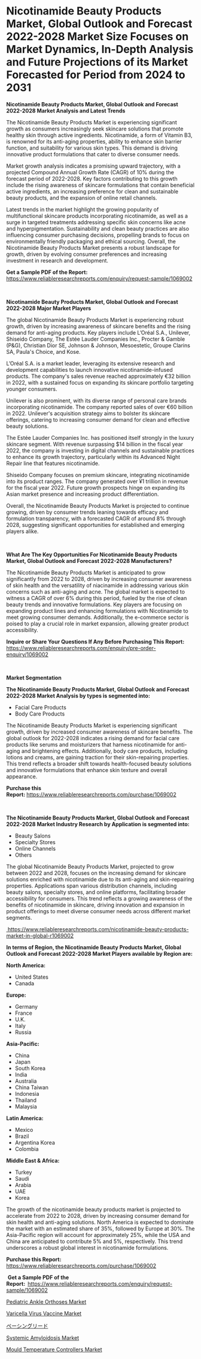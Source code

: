 <p><h1>Nicotinamide Beauty Products Market, Global Outlook and Forecast 2022-2028 Market Size Focuses on Market Dynamics, In-Depth Analysis and Future Projections of its Market Forecasted for Period from 2024 to 2031</h1></p><p><strong>Nicotinamide Beauty Products Market, Global Outlook and Forecast 2022-2028 Market Analysis and Latest Trends</strong></p>
<p><p>The Nicotinamide Beauty Products Market is experiencing significant growth as consumers increasingly seek skincare solutions that promote healthy skin through active ingredients. Nicotinamide, a form of Vitamin B3, is renowned for its anti-aging properties, ability to enhance skin barrier function, and suitability for various skin types. This demand is driving innovative product formulations that cater to diverse consumer needs.</p><p>Market growth analysis indicates a promising upward trajectory, with a projected Compound Annual Growth Rate (CAGR) of 10% during the forecast period of 2022-2028. Key factors contributing to this growth include the rising awareness of skincare formulations that contain beneficial active ingredients, an increasing preference for clean and sustainable beauty products, and the expansion of online retail channels.</p><p>Latest trends in the market highlight the growing popularity of multifunctional skincare products incorporating nicotinamide, as well as a surge in targeted treatments addressing specific skin concerns like acne and hyperpigmentation. Sustainability and clean beauty practices are also influencing consumer purchasing decisions, propelling brands to focus on environmentally friendly packaging and ethical sourcing. Overall, the Nicotinamide Beauty Products Market presents a robust landscape for growth, driven by evolving consumer preferences and increasing investment in research and development.</p></p>
<p><strong>Get a Sample PDF of the Report:&nbsp;</strong> <a href="https://www.reliableresearchreports.com/enquiry/request-sample/1069002">https://www.reliableresearchreports.com/enquiry/request-sample/1069002</a></p>
<p>&nbsp;</p>
<p><strong>Nicotinamide Beauty Products Market, Global Outlook and Forecast 2022-2028 Major Market Players</strong></p>
<p><p>The global Nicotinamide Beauty Products Market is experiencing robust growth, driven by increasing awareness of skincare benefits and the rising demand for anti-aging products. Key players include L’Oréal S.A., Unilever, Shiseido Company, The Estée Lauder Companies Inc., Procter & Gamble (P&G), Christian Dior SE, Johnson & Johnson, Mesoestetic, Groupe Clarins SA, Paula's Choice, and Kose.</p><p>L’Oréal S.A. is a market leader, leveraging its extensive research and development capabilities to launch innovative nicotinamide-infused products. The company's sales revenue reached approximately €32 billion in 2022, with a sustained focus on expanding its skincare portfolio targeting younger consumers.</p><p>Unilever is also prominent, with its diverse range of personal care brands incorporating nicotinamide. The company reported sales of over €60 billion in 2022. Unilever's acquisition strategy aims to bolster its skincare offerings, catering to increasing consumer demand for clean and effective beauty solutions.</p><p>The Estée Lauder Companies Inc. has positioned itself strongly in the luxury skincare segment. With revenue surpassing $14 billion in the fiscal year 2022, the company is investing in digital channels and sustainable practices to enhance its growth trajectory, particularly within its Advanced Night Repair line that features nicotinamide.</p><p>Shiseido Company focuses on premium skincare, integrating nicotinamide into its product ranges. The company generated over ¥1 trillion in revenue for the fiscal year 2022. Future growth prospects hinge on expanding its Asian market presence and increasing product differentiation.</p><p>Overall, the Nicotinamide Beauty Products Market is projected to continue growing, driven by consumer trends leaning towards efficacy and formulation transparency, with a forecasted CAGR of around 8% through 2028, suggesting significant opportunities for established and emerging players alike.</p></p>
<p>&nbsp;</p>
<p><strong>What Are The Key Opportunities For Nicotinamide Beauty Products Market, Global Outlook and Forecast 2022-2028 Manufacturers?</strong></p>
<p><p>The Nicotinamide Beauty Products Market is anticipated to grow significantly from 2022 to 2028, driven by increasing consumer awareness of skin health and the versatility of niacinamide in addressing various skin concerns such as anti-aging and acne. The global market is expected to witness a CAGR of over 6% during this period, fueled by the rise of clean beauty trends and innovative formulations. Key players are focusing on expanding product lines and enhancing formulations with Nicotinamide to meet growing consumer demands. Additionally, the e-commerce sector is poised to play a crucial role in market expansion, allowing greater product accessibility.</p></p>
<p><strong>Inquire or Share Your Questions If Any Before Purchasing This Report:</strong> <a href="https://www.reliableresearchreports.com/enquiry/pre-order-enquiry/1069002">https://www.reliableresearchreports.com/enquiry/pre-order-enquiry/1069002</a></p>
<p>&nbsp;</p>
<p><strong>Market Segmentation</strong></p>
<p><strong>The Nicotinamide Beauty Products Market, Global Outlook and Forecast 2022-2028 Market Analysis by types is segmented into:</strong></p>
<p><ul><li>Facial Care Products</li><li>Body Care Products</li></ul></p>
<p><p>The Nicotinamide Beauty Products Market is experiencing significant growth, driven by increased consumer awareness of skincare benefits. The global outlook for 2022-2028 indicates a rising demand for facial care products like serums and moisturizers that harness nicotinamide for anti-aging and brightening effects. Additionally, body care products, including lotions and creams, are gaining traction for their skin-repairing properties. This trend reflects a broader shift towards health-focused beauty solutions and innovative formulations that enhance skin texture and overall appearance.</p></p>
<p><strong>Purchase this Report:&nbsp;</strong><a href="https://www.reliableresearchreports.com/purchase/1069002">https://www.reliableresearchreports.com/purchase/1069002</a></p>
<p>&nbsp;</p>
<p><strong>The Nicotinamide Beauty Products Market, Global Outlook and Forecast 2022-2028 Market Industry Research by Application is segmented into:</strong></p>
<p><ul><li>Beauty Salons</li><li>Specialty Stores</li><li>Online Channels</li><li>Others</li></ul></p>
<p><p>The global Nicotinamide Beauty Products Market, projected to grow between 2022 and 2028, focuses on the increasing demand for skincare solutions enriched with nicotinamide due to its anti-aging and skin-repairing properties. Applications span various distribution channels, including beauty salons, specialty stores, and online platforms, facilitating broader accessibility for consumers. This trend reflects a growing awareness of the benefits of nicotinamide in skincare, driving innovation and expansion in product offerings to meet diverse consumer needs across different market segments.</p></p>
<p><a href="https://www.reliableresearchreports.com/nicotinamide-beauty-products-market-in-global-r1069002">&nbsp;https://www.reliableresearchreports.com/nicotinamide-beauty-products-market-in-global-r1069002</a></p>
<p><strong>In terms of Region, the Nicotinamide Beauty Products Market, Global Outlook and Forecast 2022-2028 Market Players available by Region are:</strong></p>
<p>
    <p> <strong> North America: </strong>
        <ul>
            <li>United States</li>
            <li>Canada</li>
        </ul>
        </p> 
    <p> <strong> Europe: </strong>
        <ul>
            <li>Germany</li>
            <li>France</li>
            <li>U.K.</li>
            <li>Italy</li>
            <li>Russia</li>
        </ul>
        </p> 
    <p> <strong> Asia-Pacific: </strong>
        <ul>
            <li>China</li>
            <li>Japan</li>
            <li>South Korea</li>
            <li>India</li>
            <li>Australia</li>
            <li>China Taiwan</li>
            <li>Indonesia</li>
            <li>Thailand</li>
            <li>Malaysia</li>
        </ul>
        </p> 
    <p> <strong> Latin America: </strong>
        <ul>
            <li>Mexico</li>
            <li>Brazil</li>
            <li>Argentina Korea</li>
            <li>Colombia</li>
        </ul>
        </p> 
    <p> <strong> Middle East & Africa: </strong>
        <ul>
            <li>Turkey</li>
            <li>Saudi</li>
            <li>Arabia</li>
            <li>UAE</li>
            <li>Korea</li>
        </ul>
    </p>
    </p>
<p><p>The growth of the nicotinamide beauty products market is projected to accelerate from 2022 to 2028, driven by increasing consumer demand for skin health and anti-aging solutions. North America is expected to dominate the market with an estimated share of 35%, followed by Europe at 30%. The Asia-Pacific region will account for approximately 25%, while the USA and China are anticipated to contribute 5% and 5%, respectively. This trend underscores a robust global interest in nicotinamide formulations.</p></p>
<p><strong>Purchase this Report: </strong><a href="https://www.reliableresearchreports.com/purchase/1069002">https://www.reliableresearchreports.com/purchase/1069002</a></p>
<p>&nbsp;<strong>Get a Sample PDF of the Report:&nbsp;&nbsp;</strong><a href="https://www.reliableresearchreports.com/enquiry/request-sample/1069002">https://www.reliableresearchreports.com/enquiry/request-sample/1069002</a></p>
<p><strong></strong></p>
<p><p><a href="https://issuu.com/reportprime-2/docs/pediatric-ankle-orthoses-market-siz_29a2e57614442b">Pediatric Ankle Orthoses Market</a></p><p><a href="https://issuu.com/reportprime-2/docs/varicella-virus-vaccine-market-size_66d0470bdf7651">Varicella Virus Vaccine Market</a></p><p><a href="https://medium.com/@felicidadbucar3s/%E3%83%9A%E3%83%BC%E3%82%B7%E3%83%B3%E3%82%B0%E3%83%AA%E3%83%BC%E3%83%89%E5%B8%82%E5%A0%B4%E3%81%AE%E3%83%87%E3%82%A3%E3%83%BC%E3%83%97%E3%83%80%E3%82%A4%E3%83%96-%E3%83%88%E3%83%AC%E3%83%B3%E3%83%89-%E5%B8%82%E5%A0%B4%E3%82%BB%E3%82%B0%E3%83%A1%E3%83%B3%E3%83%86%E3%83%BC%E3%82%B7%E3%83%A7%E3%83%B3-%E7%AB%B6%E4%BA%89%E5%88%86%E6%9E%90-0aebf70fd629">ペーシングリード</a></p><p><a href="https://medium.com/@christopher.walker6564/unveiling-market-trends-global-systemic-amyloidosis-market-growth-and-regional-insights-2024-430a7a8cf35e?postPublishedType=initial">Systemic Amyloidosis Market</a></p><p><a href="https://www.linkedin.com/pulse/mould-temperature-controllers-market-research-report-exploring-xtmdc?trackingId=DIHecWbGQv6Y%2FBAhG%2FSjsQ%3D%3D">Mould Temperature Controllers Market</a></p></p>